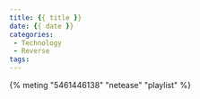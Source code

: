 ```yaml
---
title: {{ title }}
date: {{ date }}
categories: 
 - Technology
 - Reverse
tags:
---
```


{% meting "5461446138" "netease" "playlist" %}